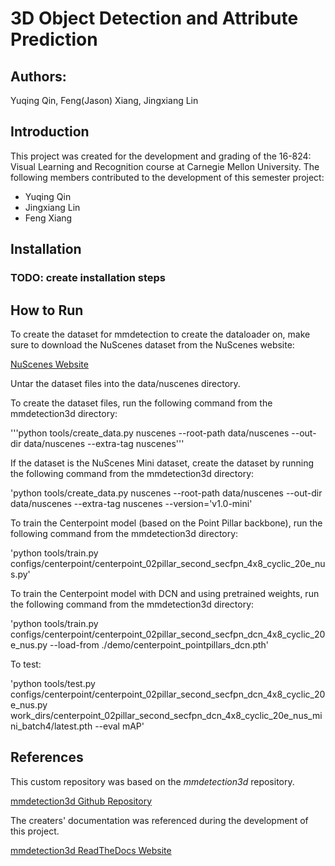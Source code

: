 # 3D Object Detection and Attribute Prediction

## Authors:
Yuqing Qin, Feng(Jason) Xiang, Jingxiang Lin

## Introduction

This project was created for the development and grading of the 16-824: Visual Learning and Recognition course at Carnegie Mellon University. The following members contributed to the development of this semester project:

* Yuqing Qin
* Jingxiang Lin
* Feng Xiang

## Installation

### TODO: create installation steps

## How to Run

To create the dataset for mmdetection to create the dataloader on, make sure to download the NuScenes dataset from the NuScenes website:

[NuScenes Website](https://www.nuscenes.org)

Untar the dataset files into the data/nuscenes directory.

To create the dataset files, run the following command from the mmdetection3d directory:

'''python tools/create_data.py nuscenes --root-path data/nuscenes --out-dir data/nuscenes --extra-tag nuscenes'''

If the dataset is the NuScenes Mini dataset, create the dataset by running the following command from the mmdetection3d directory:

'python tools/create_data.py nuscenes --root-path data/nuscenes --out-dir data/nuscenes --extra-tag nuscenes --version='v1.0-mini'

To train the Centerpoint model (based on the Point Pillar backbone), run the following command from the mmdetection3d directory:

'python tools/train.py configs/centerpoint/centerpoint_02pillar_second_secfpn_4x8_cyclic_20e_nus.py'

To train the Centerpoint model with DCN and using pretrained weights, run the following command from the mmdetection3d directory:

'python tools/train.py configs/centerpoint/centerpoint_02pillar_second_secfpn_dcn_4x8_cyclic_20e_nus.py --load-from ./demo/centerpoint_pointpillars_dcn.pth'

To test:

'python tools/test.py configs/centerpoint/centerpoint_02pillar_second_secfpn_dcn_4x8_cyclic_20e_nus.py work_dirs/centerpoint_02pillar_second_secfpn_dcn_4x8_cyclic_20e_nus_mini_batch4/latest.pth --eval mAP'


## References

This custom repository was based on the *mmdetection3d* repository.

[mmdetection3d Github Repository](https://github.com/open-mmlab/mmdetection3d)

The creaters' documentation was referenced during the development of this project.

[mmdetection3d ReadTheDocs Website](https://mmdetection3d.readthedocs.io/en/latest/getting_started.html)
